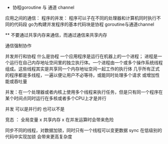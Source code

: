 * 协程goroutine 与 通道 channel

应用之间的通信：
程序的并发：
程序可以子在不同的处理器和计算机同时执行不同的代码段
go为构建并发程序的基本代码块是协程 goroutine与通道channel


** 不要通过共享内存来通信，而通过通信来共享内存

通信强制协作

并发并行和协程
什么是协程
一个应用程序是运行在机器上的一个进程；
进程是一个运行在自己内存地址空间里的独立执行体。一个进程由一个或多个操作系统线程组成。这些线程其实是共享同一个内存地址空间一起工作的执行体
几乎所有正式的程序都是多线程，一遍以便让用户不必等待，或能同时处理多个请求 或增加性能或吞吐量

并发：在一个处理器或者内核上使用多个线程来执行任务，但是只有同一个程序在某个时间点同时运行在多核或者多个CPU上才是并行

并发 可以是并行的 也可以不是

竞态 ：
全局变量 x
共享内存 x
在并发运算时会带来危险

同步不同的线程，对数据加锁，同时只有一个线程可以变更数据
sync 在低级别的代码中实现加锁
会带来更高复杂度





















